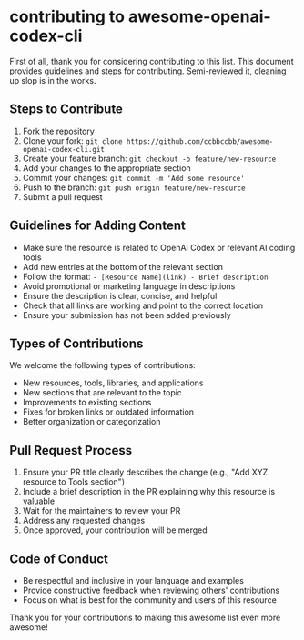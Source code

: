 # contributing to awesome-openai-codex-cli

First of all, thank you for considering contributing to this list. This document provides guidelines and steps for contributing. Semi-reviewed it, cleaning up slop is in the works.

## Steps to Contribute

1. Fork the repository
2. Clone your fork: `git clone https://github.com/ccbbccbb/awesome-openai-codex-cli.git`
3. Create your feature branch: `git checkout -b feature/new-resource`
4. Add your changes to the appropriate section
5. Commit your changes: `git commit -m 'Add some resource'`
6. Push to the branch: `git push origin feature/new-resource`
7. Submit a pull request

## Guidelines for Adding Content

- Make sure the resource is related to OpenAI Codex or relevant AI coding tools
- Add new entries at the bottom of the relevant section
- Follow the format: `- [Resource Name](link) - Brief description`
- Avoid promotional or marketing language in descriptions
- Ensure the description is clear, concise, and helpful
- Check that all links are working and point to the correct location
- Ensure your submission has not been added previously

## Types of Contributions

We welcome the following types of contributions:

- New resources, tools, libraries, and applications
- New sections that are relevant to the topic
- Improvements to existing sections
- Fixes for broken links or outdated information
- Better organization or categorization

## Pull Request Process

1. Ensure your PR title clearly describes the change (e.g., "Add XYZ resource to Tools section")
2. Include a brief description in the PR explaining why this resource is valuable
3. Wait for the maintainers to review your PR
4. Address any requested changes
5. Once approved, your contribution will be merged

## Code of Conduct

- Be respectful and inclusive in your language and examples
- Provide constructive feedback when reviewing others' contributions
- Focus on what is best for the community and users of this resource

Thank you for your contributions to making this awesome list even more awesome! 
